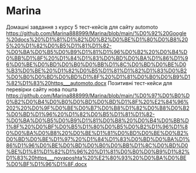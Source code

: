 # Marina
Домашні завдання з курсу 
5 тест-кейсів для сайту automoto https://github.com/Marina888999/Marina/blob/main/%D0%92%20Google%20docs%20%D1%81%D1%82%D0%B2%D0%BE%D1%80%D0%B8%205%20%D1%82%D0%B5%D1%81%D1%82-%D0%BA%D0%B5%D0%B9%D1%81%D1%96%D0%B2%20%D0%B4%D0%BB%D1%8F%20%D1%84%D1%83%D0%BD%D0%BA%D1%86%D1%96%D0%BE%D0%BD%D0%B0%D0%BB%D1%8C%D0%BD%D0%BE%D0%B3%D0%BE%20%D1%82%D0%B5%D1%81%D1%82%D1%83%D0%B2%D0%B0%D0%BD%D0%BD%D1%8F%20%D1%81%D0%B0%D0%B9%D1%82%D1%83%20https___automoto.docx
Позитивні тест-кейси для перевірки сайту нова пошта https://github.com/Marina888999/Marina/blob/main/%D0%97%D0%B0%D0%B2%D0%B4%D0%B0%D0%BD%D0%BD%D1%8F%20%E2%84%96%202%20%D0%9F%D0%BE%D0%B7%D0%B8%D1%82%D0%B8%D0%B2%D0%BD%D1%96%20%D1%82%D0%B5%D1%81%D1%82-%D0%BA%D0%B5%D0%B9%D1%81%D0%B8%20%D0%B4%D0%BB%D1%8F%20%D0%BF%D0%B5%D1%80%D0%B5%D0%B2%D1%96%D1%80%D0%BA%D0%B8%20%D0%BE%D1%81%D0%BD%D0%BE%D0%B2%D0%BD%D0%BE%D1%97%20%D1%84%D1%83%D0%BD%D0%BA%D1%86%D1%96%D0%BE%D0%BD%D0%B0%D0%BB%D1%8C%D0%BD%D0%BE%D1%81%D1%82%D1%96%20%D1%81%D0%B0%D0%B9%D1%82%D1%83%20https___novaposhta%20%E2%80%93%20%D0%BA%D0%BE%D0%BF%D1%96%D1%8F.docx
